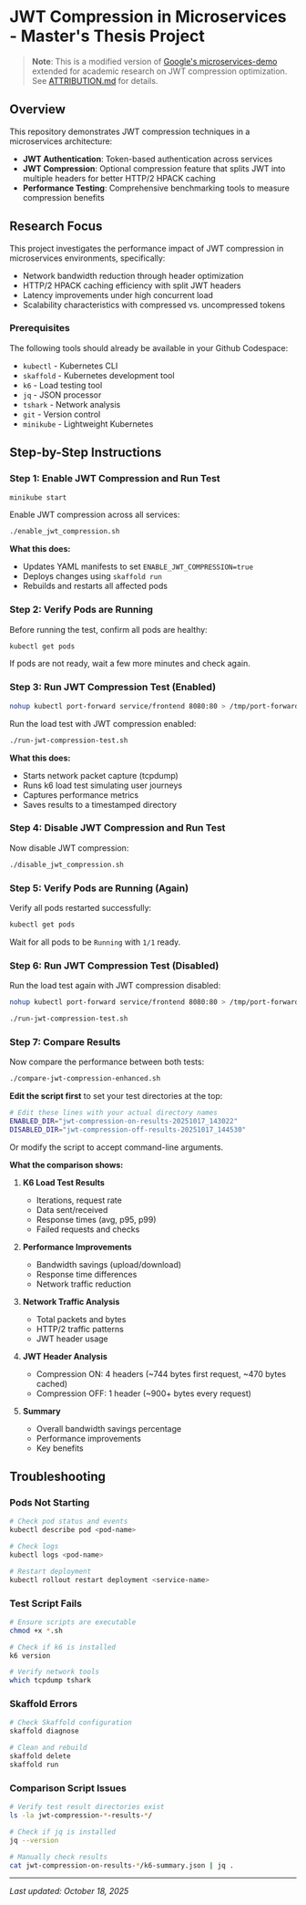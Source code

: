 # JWT Compression in Microservices - Master's Thesis Project

> **Note**: This is a modified version of [Google's microservices-demo](https://github.com/GoogleCloudPlatform/microservices-demo) 
> extended for academic research on JWT compression optimization. See [ATTRIBUTION.md](ATTRIBUTION.md) for details.

## Overview

This repository demonstrates JWT compression techniques in a microservices architecture:
- **JWT Authentication**: Token-based authentication across services
- **JWT Compression**: Optional compression feature that splits JWT into multiple headers for better HTTP/2 HPACK caching
- **Performance Testing**: Comprehensive benchmarking tools to measure compression benefits

## Research Focus

This project investigates the performance impact of JWT compression in microservices environments, specifically:
- Network bandwidth reduction through header optimization
- HTTP/2 HPACK caching efficiency with split JWT headers
- Latency improvements under high concurrent load
- Scalability characteristics with compressed vs. uncompressed tokens

### Prerequisites

The following tools should already be available in your Github Codespace:
- `kubectl` - Kubernetes CLI
- `skaffold` - Kubernetes development tool
- `k6` - Load testing tool
- `jq` - JSON processor
- `tshark` - Network analysis
- `git` - Version control
- `minikube` - Lightweight Kubernetes


## Step-by-Step Instructions

### Step 1: Enable JWT Compression and Run Test

```bash
minikube start
```

Enable JWT compression across all services:

```bash
./enable_jwt_compression.sh
```

**What this does:**
- Updates YAML manifests to set `ENABLE_JWT_COMPRESSION=true`
- Deploys changes using `skaffold run`
- Rebuilds and restarts all affected pods


### Step 2: Verify Pods are Running

Before running the test, confirm all pods are healthy:

```bash
kubectl get pods
```

If pods are not ready, wait a few more minutes and check again.

### Step 3: Run JWT Compression Test (Enabled)


```bash
nohup kubectl port-forward service/frontend 8080:80 > /tmp/port-forward.log 2>&1 &
```

Run the load test with JWT compression enabled:

```bash
./run-jwt-compression-test.sh
```

**What this does:**
- Starts network packet capture (tcpdump)
- Runs k6 load test simulating user journeys
- Captures performance metrics
- Saves results to a timestamped directory


### Step 4: Disable JWT Compression and Run Test

Now disable JWT compression:

```bash
./disable_jwt_compression.sh
```

### Step 5: Verify Pods are Running (Again)

Verify all pods restarted successfully:

```bash
kubectl get pods
```

Wait for all pods to be `Running` with `1/1` ready.

### Step 6: Run JWT Compression Test (Disabled)

Run the load test again with JWT compression disabled:

```bash
nohup kubectl port-forward service/frontend 8080:80 > /tmp/port-forward.log 2>&1 &
```

```bash
./run-jwt-compression-test.sh
```


### Step 7: Compare Results

Now compare the performance between both tests:

```bash
./compare-jwt-compression-enhanced.sh
```

**Edit the script first** to set your test directories at the top:

```bash
# Edit these lines with your actual directory names
ENABLED_DIR="jwt-compression-on-results-20251017_143022"
DISABLED_DIR="jwt-compression-off-results-20251017_144530"
```

Or modify the script to accept command-line arguments.

**What the comparison shows:**

1. **K6 Load Test Results**
   - Iterations, request rate
   - Data sent/received
   - Response times (avg, p95, p99)
   - Failed requests and checks

2. **Performance Improvements**
   - Bandwidth savings (upload/download)
   - Response time differences
   - Network traffic reduction

3. **Network Traffic Analysis**
   - Total packets and bytes
   - HTTP/2 traffic patterns
   - JWT header usage

4. **JWT Header Analysis**
   - Compression ON: 4 headers (~744 bytes first request, ~470 bytes cached)
   - Compression OFF: 1 header (~900+ bytes every request)

5. **Summary**
   - Overall bandwidth savings percentage
   - Performance improvements
   - Key benefits


## Troubleshooting

### Pods Not Starting
```bash
# Check pod status and events
kubectl describe pod <pod-name>

# Check logs
kubectl logs <pod-name>

# Restart deployment
kubectl rollout restart deployment <service-name>
```

### Test Script Fails
```bash
# Ensure scripts are executable
chmod +x *.sh

# Check if k6 is installed
k6 version

# Verify network tools
which tcpdump tshark
```

### Skaffold Errors
```bash
# Check Skaffold configuration
skaffold diagnose

# Clean and rebuild
skaffold delete
skaffold run
```

### Comparison Script Issues
```bash
# Verify test result directories exist
ls -la jwt-compression-*-results-*/

# Check if jq is installed
jq --version

# Manually check results
cat jwt-compression-on-results-*/k6-summary.json | jq .
```

---

*Last updated: October 18, 2025*
